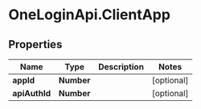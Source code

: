 # OneLoginApi.ClientApp

## Properties

Name | Type | Description | Notes
------------ | ------------- | ------------- | -------------
**appId** | **Number** |  | [optional] 
**apiAuthId** | **Number** |  | [optional] 



